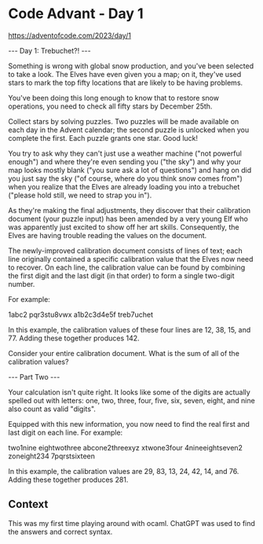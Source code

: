 # Code Advant - Day 1

<https://adventofcode.com/2023/day/1>

--- Day 1: Trebuchet?! ---

Something is wrong with global snow production, and you've been selected to take
a look. The Elves have even given you a map; on it, they've used stars to mark
the top fifty locations that are likely to be having problems.

You've been doing this long enough to know that to restore snow operations, you
need to check all fifty stars by December 25th.

Collect stars by solving puzzles. Two puzzles will be made available on each day
in the Advent calendar; the second puzzle is unlocked when you complete the
first. Each puzzle grants one star. Good luck!

You try to ask why they can't just use a weather machine ("not powerful enough")
and where they're even sending you ("the sky") and why your map looks mostly
blank ("you sure ask a lot of questions") and hang on did you just say the sky
("of course, where do you think snow comes from") when you realize that the
Elves are already loading you into a trebuchet ("please hold still, we need to
strap you in").

As they're making the final adjustments, they discover that their calibration
document (your puzzle input) has been amended by a very young Elf who was
apparently just excited to show off her art skills. Consequently, the Elves are
having trouble reading the values on the document.

The newly-improved calibration document consists of lines of text; each line
originally contained a specific calibration value that the Elves now need to
recover. On each line, the calibration value can be found by combining the first
digit and the last digit (in that order) to form a single two-digit number.

For example:

1abc2
pqr3stu8vwx
a1b2c3d4e5f
treb7uchet

In this example, the calibration values
of these four lines are 12, 38, 15, and 77. Adding these together produces 142.

Consider your entire calibration document. What is the sum of all of the
calibration values?

--- Part Two ---

Your calculation isn't quite right. It looks like some of the digits are
actually spelled out with letters: one, two, three, four, five, six, seven,
eight, and nine also count as valid "digits".

Equipped with this new information, you now need to find the real first and
last digit on each line. For example:

two1nine
eightwothree
abcone2threexyz
xtwone3four
4nineeightseven2
zoneight234
7pqrstsixteen

In this example, the calibration values are 29, 83, 13, 24, 42, 14, and 76.
Adding these together produces 281.

## Context

This was my first time playing around with ocaml. ChatGPT was used to find the
answers and correct syntax.
